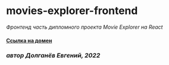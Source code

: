 # movies-explorer-frontend
*Фронтенд часть дипломного проекта Movie Explorer на React*

#### [Ссылка на домен](https://movies.dolganev.nomoreparties.sbs/)

###  _автор Долганёв Евгений, 2022_
